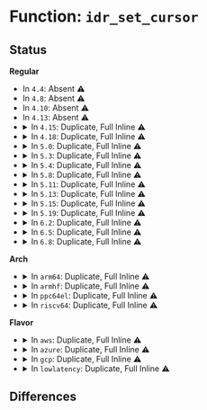 # Function: <code>idr_set_cursor</code>

## Status
<b>Regular</b>
<ul>
<li>
In <code>4.4</code>: Absent ⚠️
</li>
<li>
In <code>4.8</code>: Absent ⚠️
</li>
<li>
In <code>4.10</code>: Absent ⚠️
</li>
<li>
In <code>4.13</code>: Absent ⚠️
</li>
<li>
<details>
<summary>In <code>4.15</code>: Duplicate, Full Inline ⚠️</summary>

**Collision:** Static Duplication

**Inline:** Full

**Transformation:** False

**Instances:**

```
In kernel/pid.c (ffffffff810aa0cc)
Location: include/linux/idr.h:61
Inline: True
Inline callers:
  - kernel/pid.c:alloc_pid
```
```
In kernel/pid_namespace.c (ffffffff8113f504)
Location: include/linux/idr.h:61
Inline: True
Inline callers:
  - kernel/pid_namespace.c:pid_ns_ctl_handler
```
</details>
</li>
<li>
<details>
<summary>In <code>4.18</code>: Duplicate, Full Inline ⚠️</summary>

**Collision:** Static Duplication

**Inline:** Full

**Transformation:** False

**Instances:**

```
In kernel/pid.c (ffffffff810b0cfa)
Location: include/linux/idr.h:79
Inline: True
Inline callers:
  - kernel/pid.c:alloc_pid
```
```
In kernel/pid_namespace.c (ffffffff8114de44)
Location: include/linux/idr.h:79
Inline: True
Inline callers:
  - kernel/pid_namespace.c:pid_ns_ctl_handler
```
```
In fs/notify/inotify/inotify_user.c (ffffffff812e7c53)
Location: include/linux/idr.h:79
Inline: True
Inline callers:
  - fs/notify/inotify/inotify_user.c:inotify_ioctl
```
</details>
</li>
<li>
<details>
<summary>In <code>5.0</code>: Duplicate, Full Inline ⚠️</summary>

**Collision:** Static Duplication

**Inline:** Full

**Transformation:** False

**Instances:**

```
In kernel/pid.c (ffffffff810b9df6)
Location: include/linux/idr.h:79
Inline: True
Inline callers:
  - kernel/pid.c:alloc_pid
```
```
In kernel/pid_namespace.c (ffffffff8115ab14)
Location: include/linux/idr.h:79
Inline: True
Inline callers:
  - kernel/pid_namespace.c:pid_ns_ctl_handler
```
```
In fs/notify/inotify/inotify_user.c (ffffffff812fc883)
Location: include/linux/idr.h:79
Inline: True
Inline callers:
  - fs/notify/inotify/inotify_user.c:inotify_ioctl
```
</details>
</li>
<li>
<details>
<summary>In <code>5.3</code>: Duplicate, Full Inline ⚠️</summary>

**Collision:** Static Duplication

**Inline:** Full

**Transformation:** False

**Instances:**

```
In kernel/pid.c (ffffffff810bfcea)
Location: include/linux/idr.h:79
Inline: True
Inline callers:
  - kernel/pid.c:alloc_pid
```
```
In kernel/pid_namespace.c (ffffffff811671c4)
Location: include/linux/idr.h:79
Inline: True
Inline callers:
  - kernel/pid_namespace.c:pid_ns_ctl_handler
```
```
In fs/notify/inotify/inotify_user.c (ffffffff8131d247)
Location: include/linux/idr.h:79
Inline: True
Inline callers:
  - fs/notify/inotify/inotify_user.c:inotify_ioctl
```
</details>
</li>
<li>
<details>
<summary>In <code>5.4</code>: Duplicate, Full Inline ⚠️</summary>

**Collision:** Static Duplication

**Inline:** Full

**Transformation:** False

**Instances:**

```
In kernel/pid.c (ffffffff810c60ba)
Location: include/linux/idr.h:79
Inline: True
Inline callers:
  - kernel/pid.c:alloc_pid
```
```
In kernel/pid_namespace.c (ffffffff81173084)
Location: include/linux/idr.h:79
Inline: True
Inline callers:
  - kernel/pid_namespace.c:pid_ns_ctl_handler
```
```
In fs/notify/inotify/inotify_user.c (ffffffff81330087)
Location: include/linux/idr.h:79
Inline: True
Inline callers:
  - fs/notify/inotify/inotify_user.c:inotify_ioctl
```
</details>
</li>
<li>
<details>
<summary>In <code>5.8</code>: Duplicate, Full Inline ⚠️</summary>

**Collision:** Static Duplication

**Inline:** Full

**Transformation:** False

**Instances:**

```
In kernel/pid.c (ffffffff810cdf02)
Location: include/linux/idr.h:79
Inline: True
Inline callers:
  - kernel/pid.c:alloc_pid
```
```
In kernel/pid_namespace.c (ffffffff81184e84)
Location: include/linux/idr.h:79
Inline: True
Inline callers:
  - kernel/pid_namespace.c:pid_ns_ctl_handler
```
```
In fs/notify/inotify/inotify_user.c (ffffffff8136a013)
Location: include/linux/idr.h:79
Inline: True
Inline callers:
  - fs/notify/inotify/inotify_user.c:inotify_ioctl
```
</details>
</li>
<li>
<details>
<summary>In <code>5.11</code>: Duplicate, Full Inline ⚠️</summary>

**Collision:** Static Duplication

**Inline:** Full

**Transformation:** False

**Instances:**

```
In kernel/pid.c (ffffffff810c89e2)
Location: include/linux/idr.h:79
Inline: True
Inline callers:
  - kernel/pid.c:alloc_pid
```
```
In kernel/pid_namespace.c (ffffffff81181e83)
Location: include/linux/idr.h:79
Inline: True
Inline callers:
  - kernel/pid_namespace.c:pid_ns_ctl_handler
```
```
In fs/notify/inotify/inotify_user.c (ffffffff81377338)
Location: include/linux/idr.h:79
Inline: True
Inline callers:
  - fs/notify/inotify/inotify_user.c:inotify_ioctl
```
</details>
</li>
<li>
<details>
<summary>In <code>5.13</code>: Duplicate, Full Inline ⚠️</summary>

**Collision:** Static Duplication

**Inline:** Full

**Transformation:** False

**Instances:**

```
In kernel/pid.c (ffffffff810ca482)
Location: include/linux/idr.h:79
Inline: True
Inline callers:
  - kernel/pid.c:alloc_pid
```
```
In kernel/pid_namespace.c (ffffffff81182fd3)
Location: include/linux/idr.h:79
Inline: True
Inline callers:
  - kernel/pid_namespace.c:pid_ns_ctl_handler
```
```
In fs/notify/inotify/inotify_user.c (ffffffff8137d748)
Location: include/linux/idr.h:79
Inline: True
Inline callers:
  - fs/notify/inotify/inotify_user.c:inotify_ioctl
```
</details>
</li>
<li>
<details>
<summary>In <code>5.15</code>: Duplicate, Full Inline ⚠️</summary>

**Collision:** Static Duplication

**Inline:** Full

**Transformation:** False

**Instances:**

```
In kernel/pid.c (ffffffff810dd2d2)
Location: include/linux/idr.h:79
Inline: True
Inline callers:
  - kernel/pid.c:alloc_pid
```
```
In kernel/pid_namespace.c (ffffffff811ab083)
Location: include/linux/idr.h:79
Inline: True
Inline callers:
  - kernel/pid_namespace.c:pid_ns_ctl_handler
```
```
In fs/notify/inotify/inotify_user.c (ffffffff813ca685)
Location: include/linux/idr.h:79
Inline: True
Inline callers:
  - fs/notify/inotify/inotify_user.c:inotify_ioctl
```
</details>
</li>
<li>
<details>
<summary>In <code>5.19</code>: Duplicate, Full Inline ⚠️</summary>

**Collision:** Static Duplication

**Inline:** Full

**Transformation:** False

**Instances:**

```
In kernel/pid.c (ffffffff810f6bc9)
Location: include/linux/idr.h:79
Inline: True
Inline callers:
  - kernel/pid.c:alloc_pid
```
```
In kernel/pid_namespace.c (ffffffff811dc7bc)
Location: include/linux/idr.h:79
Inline: True
Inline callers:
  - kernel/pid_namespace.c:pid_ns_ctl_handler
```
```
In fs/notify/inotify/inotify_user.c (ffffffff81451775)
Location: include/linux/idr.h:79
Inline: True
Inline callers:
  - fs/notify/inotify/inotify_user.c:inotify_ioctl
```
</details>
</li>
<li>
<details>
<summary>In <code>6.2</code>: Duplicate, Full Inline ⚠️</summary>

**Collision:** Static Duplication

**Inline:** Full

**Transformation:** False

**Instances:**

```
In kernel/pid.c (ffffffff811192a9)
Location: include/linux/idr.h:79
Inline: True
Inline callers:
  - kernel/pid.c:alloc_pid
```
```
In kernel/pid_namespace.c (ffffffff812220dc)
Location: include/linux/idr.h:79
Inline: True
Inline callers:
  - kernel/pid_namespace.c:pid_ns_ctl_handler
```
```
In fs/notify/inotify/inotify_user.c (ffffffff814e0285)
Location: include/linux/idr.h:79
Inline: True
Inline callers:
  - fs/notify/inotify/inotify_user.c:inotify_ioctl
```
</details>
</li>
<li>
<details>
<summary>In <code>6.5</code>: Duplicate, Full Inline ⚠️</summary>

**Collision:** Static Duplication

**Inline:** Full

**Transformation:** False

**Instances:**

```
In kernel/pid.c (ffffffff81126779)
Location: include/linux/idr.h:79
Inline: True
Inline callers:
  - kernel/pid.c:alloc_pid
```
```
In kernel/pid_namespace.c (ffffffff8123858c)
Location: include/linux/idr.h:79
Inline: True
Inline callers:
  - kernel/pid_namespace.c:pid_ns_ctl_handler
```
```
In fs/notify/inotify/inotify_user.c (ffffffff81516b40)
Location: include/linux/idr.h:79
Inline: True
Inline callers:
  - fs/notify/inotify/inotify_user.c:inotify_ioctl
```
</details>
</li>
<li>
<details>
<summary>In <code>6.8</code>: Duplicate, Full Inline ⚠️</summary>

**Collision:** Static Duplication

**Inline:** Full

**Transformation:** False

**Instances:**

```
In kernel/pid.c (ffffffff81130d69)
Location: include/linux/idr.h:79
Inline: True
Inline callers:
  - kernel/pid.c:alloc_pid
```
```
In kernel/pid_namespace.c (ffffffff8125225c)
Location: include/linux/idr.h:79
Inline: True
Inline callers:
  - kernel/pid_namespace.c:pid_ns_ctl_handler
```
```
In fs/notify/inotify/inotify_user.c (ffffffff8154af30)
Location: include/linux/idr.h:79
Inline: True
Inline callers:
  - fs/notify/inotify/inotify_user.c:inotify_ioctl
```
</details>
</li>
</ul>
<b>Arch</b>
<ul>
<li>
<details>
<summary>In <code>arm64</code>: Duplicate, Full Inline ⚠️</summary>

**Collision:** Static Duplication

**Inline:** Full

**Transformation:** False

**Instances:**

```
In kernel/pid.c (ffff8000101248e8)
Location: include/linux/idr.h:79
Inline: True
Inline callers:
  - kernel/pid.c:alloc_pid
```
```
In kernel/pid_namespace.c (ffff8000101e7480)
Location: include/linux/idr.h:79
Inline: True
Inline callers:
  - kernel/pid_namespace.c:pid_ns_ctl_handler
```
```
In fs/notify/inotify/inotify_user.c (ffff8000103ecc68)
Location: include/linux/idr.h:79
Inline: True
Inline callers:
  - fs/notify/inotify/inotify_user.c:inotify_ioctl
```
</details>
</li>
<li>
<details>
<summary>In <code>armhf</code>: Duplicate, Full Inline ⚠️</summary>

**Collision:** Static Duplication

**Inline:** Full

**Transformation:** False

**Instances:**

```
In kernel/pid.c (c03778b0)
Location: include/linux/idr.h:79
Inline: True
Inline callers:
  - kernel/pid.c:alloc_pid
```
```
In kernel/pid_namespace.c (c042794c)
Location: include/linux/idr.h:79
Inline: True
Inline callers:
  - kernel/pid_namespace.c:pid_ns_ctl_handler
```
```
In fs/notify/inotify/inotify_user.c (c05c2c04)
Location: include/linux/idr.h:79
Inline: True
Inline callers:
  - fs/notify/inotify/inotify_user.c:inotify_ioctl
```
</details>
</li>
<li>
<details>
<summary>In <code>ppc64el</code>: Duplicate, Full Inline ⚠️</summary>

**Collision:** Static Duplication

**Inline:** Full

**Transformation:** False

**Instances:**

```
In kernel/pid.c (c00000000016e4e0)
Location: include/linux/idr.h:79
Inline: True
Inline callers:
  - kernel/pid.c:alloc_pid
```
```
In kernel/pid_namespace.c (c000000000257ef8)
Location: include/linux/idr.h:79
Inline: True
Inline callers:
  - kernel/pid_namespace.c:pid_ns_ctl_handler
```
```
In fs/notify/inotify/inotify_user.c (c0000000004f3c68)
Location: include/linux/idr.h:79
Inline: True
Inline callers:
  - fs/notify/inotify/inotify_user.c:inotify_ioctl
```
</details>
</li>
<li>
<details>
<summary>In <code>riscv64</code>: Duplicate, Full Inline ⚠️</summary>

**Collision:** Static Duplication

**Inline:** Full

**Transformation:** False

**Instances:**

```
In kernel/pid.c (ffffffe0000dc7dc)
Location: include/linux/idr.h:79
Inline: True
Inline callers:
  - kernel/pid.c:alloc_pid
```
```
In kernel/pid_namespace.c (ffffffe00015c966)
Location: include/linux/idr.h:79
Inline: True
Inline callers:
  - kernel/pid_namespace.c:pid_ns_ctl_handler
```
```
In fs/notify/inotify/inotify_user.c (ffffffe0002a07e0)
Location: include/linux/idr.h:79
Inline: True
Inline callers:
  - fs/notify/inotify/inotify_user.c:inotify_ioctl
```
</details>
</li>
</ul>
<b>Flavor</b>
<ul>
<li>
<details>
<summary>In <code>aws</code>: Duplicate, Full Inline ⚠️</summary>

**Collision:** Static Duplication

**Inline:** Full

**Transformation:** False

**Instances:**

```
In kernel/pid.c (ffffffff810c043a)
Location: include/linux/idr.h:79
Inline: True
Inline callers:
  - kernel/pid.c:alloc_pid
```
```
In kernel/pid_namespace.c (ffffffff8116b6a4)
Location: include/linux/idr.h:79
Inline: True
Inline callers:
  - kernel/pid_namespace.c:pid_ns_ctl_handler
```
```
In fs/notify/inotify/inotify_user.c (ffffffff81328667)
Location: include/linux/idr.h:79
Inline: True
Inline callers:
  - fs/notify/inotify/inotify_user.c:inotify_ioctl
```
</details>
</li>
<li>
<details>
<summary>In <code>azure</code>: Duplicate, Full Inline ⚠️</summary>

**Collision:** Static Duplication

**Inline:** Full

**Transformation:** False

**Instances:**

```
In kernel/pid.c (ffffffff810aec44)
Location: include/linux/idr.h:79
Inline: True
Inline callers:
  - kernel/pid.c:alloc_pid
```
```
In kernel/pid_namespace.c (ffffffff8115e8a4)
Location: include/linux/idr.h:79
Inline: True
Inline callers:
  - kernel/pid_namespace.c:pid_ns_ctl_handler
```
```
In fs/notify/inotify/inotify_user.c (ffffffff81319207)
Location: include/linux/idr.h:79
Inline: True
Inline callers:
  - fs/notify/inotify/inotify_user.c:inotify_ioctl
```
</details>
</li>
<li>
<details>
<summary>In <code>gcp</code>: Duplicate, Full Inline ⚠️</summary>

**Collision:** Static Duplication

**Inline:** Full

**Transformation:** False

**Instances:**

```
In kernel/pid.c (ffffffff810bf98a)
Location: include/linux/idr.h:79
Inline: True
Inline callers:
  - kernel/pid.c:alloc_pid
```
```
In kernel/pid_namespace.c (ffffffff81169474)
Location: include/linux/idr.h:79
Inline: True
Inline callers:
  - kernel/pid_namespace.c:pid_ns_ctl_handler
```
```
In fs/notify/inotify/inotify_user.c (ffffffff81326137)
Location: include/linux/idr.h:79
Inline: True
Inline callers:
  - fs/notify/inotify/inotify_user.c:inotify_ioctl
```
</details>
</li>
<li>
<details>
<summary>In <code>lowlatency</code>: Duplicate, Full Inline ⚠️</summary>

**Collision:** Static Duplication

**Inline:** Full

**Transformation:** False

**Instances:**

```
In kernel/pid.c (ffffffff810c7dc0)
Location: include/linux/idr.h:79
Inline: True
Inline callers:
  - kernel/pid.c:alloc_pid
```
```
In kernel/pid_namespace.c (ffffffff81176b64)
Location: include/linux/idr.h:79
Inline: True
Inline callers:
  - kernel/pid_namespace.c:pid_ns_ctl_handler
```
```
In fs/notify/inotify/inotify_user.c (ffffffff81337045)
Location: include/linux/idr.h:79
Inline: True
Inline callers:
  - fs/notify/inotify/inotify_user.c:inotify_ioctl
```
</details>
</li>
</ul>

## Differences
